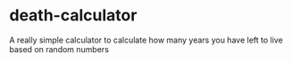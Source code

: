 # death-calculator
A really simple calculator to calculate how many years you have left to live based on random numbers
